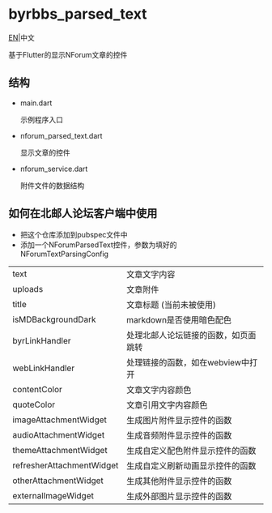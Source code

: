 # byrbbs_parsed_text

[EN](./README.md)|中文

基于Flutter的显示NForum文章的控件

## 结构
- main.dart
    
    示例程序入口


- nforum_parsed_text.dart
    
    显示文章的控件

- nforum_service.dart

    附件文件的数据结构

## 如何在北邮人论坛客户端中使用
- 把这个仓库添加到pubspec文件中
- 添加一个NForumParsedText控件，参数为填好的NForumTextParsingConfig

|||
|----------|----------|
|text| 文章文字内容|
|uploads| 文章附件|
|title| 文章标题 (当前未被使用)
|isMDBackgroundDark| markdown是否使用暗色配色|
|byrLinkHandler| 处理北邮人论坛链接的函数，如页面跳转|
|webLinkHandler| 处理链接的函数，如在webview中打开|
|contentColor| 文章文字内容颜色|
|quoteColor| 文章引用文字内容颜色|
|imageAttachmentWidget| 生成图片附件显示控件的函数|
|audioAttachmentWidget| 生成音频附件显示控件的函数|
|themeAttachmentWidget| 生成自定义配色附件显示控件的函数|
|refresherAttachmentWidget| 生成自定义刷新动画显示控件的函数|
|otherAttachmentWidget| 生成其他附件显示控件的函数|
|externalImageWidget| 生成外部图片显示控件的函数|